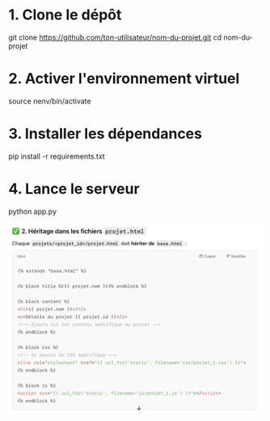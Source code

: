 # 1. Clone le dépôt

git clone https://github.com/ton-utilisateur/nom-du-projet.git
cd nom-du-projet

# 2. Activer l'environnement virtuel

source nenv/bin/activate

# 3. Installer les dépendances

pip install -r requirements.txt

# 4. Lance le serveur

python app.py

![alt text](image.png)
